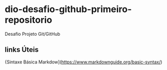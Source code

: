# dio-desafio-github-primeiro-repositorio
Desafio Projeto Git/GitHub
##  links  Úteis
{Sintaxe Básica Markdow](https://www.markdownguide.org/basic-syntax/)

